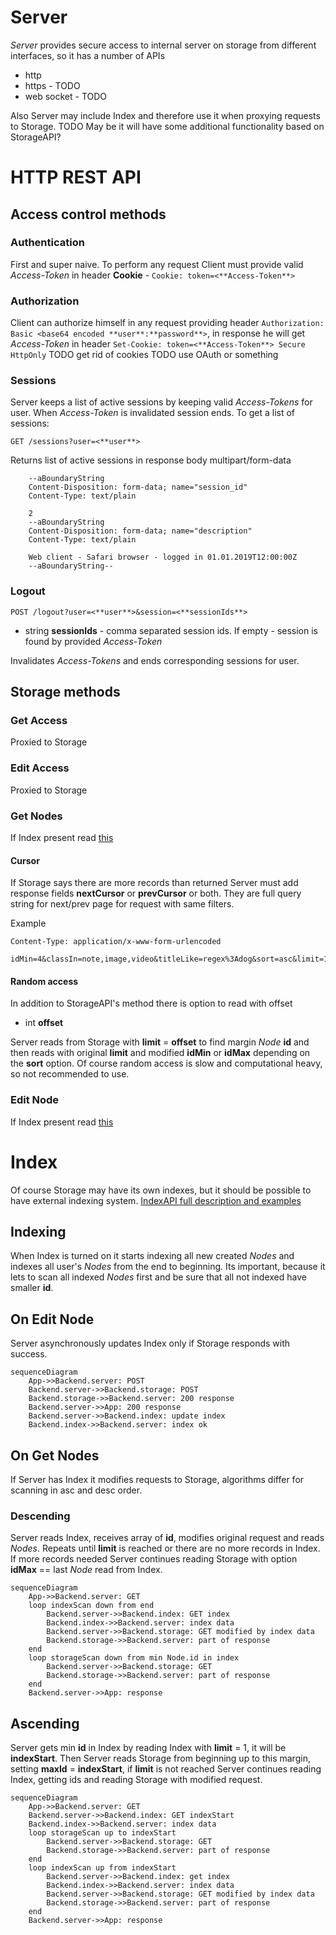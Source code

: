 # Server
*Server* provides secure access to internal server on storage from different interfaces, so it has a number of APIs
* http
* https - TODO
* web socket - TODO

Also Server may include Index and therefore use it when proxying requests to Storage.
TODO May be it will have some additional functionality based on StorageAPI?

# HTTP REST API
## Access control methods
### Authentication
First and super naive.
To perform any request Client must provide valid *Access-Token* in header **Cookie** - `Cookie: token=<**Access-Token**>`

### Authorization
Client can authorize himself in any request providing header `Authorization: Basic <base64 encoded **user**:**password**>`, in response he will get *Access-Token* in header `Set-Cookie: token=<**Access-Token**> Secure HttpOnly`
TODO get rid of cookies
TODO use OAuth or something

### Sessions
Server keeps a list of active sessions by keeping valid *Access-Tokens* for user.
When *Access-Token* is invalidated session ends.
To get a list of sessions:

    GET /sessions?user=<**user**>

Returns list of active sessions in response body multipart/form-data

        --aBoundaryString
        Content-Disposition: form-data; name="session_id"
        Content-Type: text/plain

        2
        --aBoundaryString
        Content-Disposition: form-data; name="description"
        Content-Type: text/plain

        Web client - Safari browser - logged in 01.01.2019T12:00:00Z
        --aBoundaryString--

### Logout
    POST /logout?user=<**user**>&session=<**sessionIds**>

* string **sessionIds** - comma separated session ids. If empty - session is found by provided *Access-Token*

Invalidates *Access-Tokens* and ends corresponding sessions for user.

## Storage methods
### Get Access
Proxied to Storage

### Edit Access
Proxied to Storage

### Get Nodes
If Index present read [this](#on-get-nodes)
#### Cursor
If Storage says there are more records than returned Server must add response fields **nextCursor** or **prevCursor** or both.
They are full query string for next/prev page for request with same filters.

Example

    Content-Type: application/x-www-form-urlencoded

    idMin=4&classIn=note,image,video&titleLike=regex%3Adog&sort=asc&limit=10

#### Random access
In addition to StorageAPI's method there is option to read with offset
* int **offset**

Server reads from Storage with **limit** = **offset** to find margin *Node* **id** and then reads with original **limit** and modified **idMin** or **idMax** depending on the **sort** option.
Of course random access is slow and computational heavy, so not recommended to use.

### Edit Node
If Index present read [this](#on-edit-node)

# Index
Of course Storage may have its own indexes, but it should be possible to have external indexing system.
[IndexAPI full description and examples](INDEX.md)

## Indexing
When Index is turned on it starts indexing all new created *Nodes* and indexes all user's *Nodes* from the end to beginning. Its important, because it lets to scan all indexed *Nodes* first and be sure that all not indexed have smaller **id**.

## On Edit Node
Server asynchronously updates Index only if Storage responds with success.
```mermaid
sequenceDiagram
    App->>Backend.server: POST
    Backend.server->>Backend.storage: POST
    Backend.storage->>Backend.server: 200 response
    Backend.server->>App: 200 response
    Backend.server->>Backend.index: update index
    Backend.index->>Backend.server: index ok
```

## On Get Nodes
If Server has Index it modifies requests to Storage, algorithms differ for scanning in asc and desc order.

### Descending
Server reads Index, receives array of **id**, modifies original request and reads *Nodes*. Repeats until **limit** is reached or there are no more records in Index. If more records needed Server continues reading Storage with option **idMax** == last *Node* read from Index.
```mermaid
sequenceDiagram
    App->>Backend.server: GET
    loop indexScan down from end
        Backend.server->>Backend.index: GET index
        Backend.index->>Backend.server: index data
        Backend.server->>Backend.storage: GET modified by index data
        Backend.storage->>Backend.server: part of response
    end
    loop storageScan down from min Node.id in index
        Backend.server->>Backend.storage: GET
        Backend.storage->>Backend.server: part of response
    end
    Backend.server->>App: response
```

## Ascending
Server gets min **id** in Index by reading Index with **limit** = 1, it will be **indexStart**. Then Server reads Storage from beginning up to this margin, setting **maxId** = **indexStart**, if **limit** is not reached Server continues reading Index, getting ids and reading Storage with modified request.

```mermaid
sequenceDiagram
    App->>Backend.server: GET
    Backend.server->>Backend.index: GET indexStart
    Backend.index->>Backend.server: index data
    loop storageScan up to indexStart
        Backend.server->>Backend.storage: GET
        Backend.storage->>Backend.server: part of response
    end
    loop indexScan up from indexStart
        Backend.server->>Backend.index: get index
        Backend.index->>Backend.server: index data
        Backend.server->>Backend.storage: GET modified by index data
        Backend.storage->>Backend.server: part of response
    end
    Backend.server->>App: response
```
